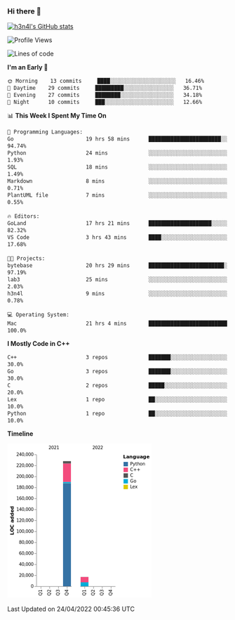 ### Hi there 👋

[![h3n4l's GitHub stats](https://github-readme-stats.vercel.app/api?username=h3n4l&count_private=true&show_icons=true&theme=radical)](https://github.com/h3n4l/github-readme-stats)

<!--START_SECTION:waka-->
![Profile Views](http://img.shields.io/badge/Profile%20Views-11-blue)

![Lines of code](https://img.shields.io/badge/From%20Hello%20World%20I%27ve%20Written-245%20Thousand%20lines%20of%20code-blue)

**I'm an Early 🐤** 

```text
🌞 Morning    13 commits     ████░░░░░░░░░░░░░░░░░░░░░   16.46% 
🌆 Daytime    29 commits     █████████░░░░░░░░░░░░░░░░   36.71% 
🌃 Evening    27 commits     ████████░░░░░░░░░░░░░░░░░   34.18% 
🌙 Night      10 commits     ███░░░░░░░░░░░░░░░░░░░░░░   12.66%

```


📊 **This Week I Spent My Time On** 

```text
💬 Programming Languages: 
Go                       19 hrs 58 mins      ███████████████████████░░   94.74% 
Python                   24 mins             ░░░░░░░░░░░░░░░░░░░░░░░░░   1.93% 
SQL                      18 mins             ░░░░░░░░░░░░░░░░░░░░░░░░░   1.49% 
Markdown                 8 mins              ░░░░░░░░░░░░░░░░░░░░░░░░░   0.71% 
PlantUML file            7 mins              ░░░░░░░░░░░░░░░░░░░░░░░░░   0.55%

🔥 Editors: 
GoLand                   17 hrs 21 mins      ████████████████████░░░░░   82.32% 
VS Code                  3 hrs 43 mins       ████░░░░░░░░░░░░░░░░░░░░░   17.68%

🐱‍💻 Projects: 
bytebase                 20 hrs 29 mins      ████████████████████████░   97.19% 
lab3                     25 mins             ░░░░░░░░░░░░░░░░░░░░░░░░░   2.03% 
h3n4l                    9 mins              ░░░░░░░░░░░░░░░░░░░░░░░░░   0.78%

💻 Operating System: 
Mac                      21 hrs 4 mins       █████████████████████████   100.0%

```

**I Mostly Code in C++** 

```text
C++                      3 repos             ███████░░░░░░░░░░░░░░░░░░   30.0% 
Go                       3 repos             ███████░░░░░░░░░░░░░░░░░░   30.0% 
C                        2 repos             █████░░░░░░░░░░░░░░░░░░░░   20.0% 
Lex                      1 repo              ██░░░░░░░░░░░░░░░░░░░░░░░   10.0% 
Python                   1 repo              ██░░░░░░░░░░░░░░░░░░░░░░░   10.0%

```


**Timeline**

![Chart not found](https://raw.githubusercontent.com/h3n4l/h3n4l/main/charts/bar_graph.png) 


 Last Updated on 24/04/2022 00:45:36 UTC
<!--END_SECTION:waka-->

